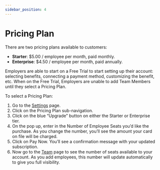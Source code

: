 ```yaml
---
sidebar_position: 4
---
```


# Pricing Plan    

There are two pricing plans available to customers:   
* **Starter**: $5.00 / employee per month, paid monthly. 
* **Enterprise**: $4.50 / employee per month, paid annually. 

Employers are able to start on a Free Trial to start setting up their account: selecting benefits, connecting a payment method, customizing the benefit, etc. When on the Free Trial, Employers are unable to add Team Members until they select a Pricing Plan. 

To select a Pricing Plan:   
1. Go to the [Settings](https://www.app.climatebenefits.com/employer/settings) page. 
2. Click on the Pricing Plan sub-navigation. 
3. Click on the blue “Upgrade” button on either the Starter or Enterprise tier. 
4. On the pop up, enter in the Number of Employee Seats you’d like the purchase. As you change the number, you’ll see the amount your card on file will be charged. 
5. Click on Pay Now. You’ll see a confirmation message with your updated subscription. 
6. Now go to the [Team](https://www.app.climatebenefits.com/employer/teams) page to see the number of seats available to your account. As you add employees, this number will update automatically to give you full visibility. 

